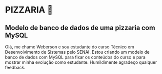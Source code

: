 # PIZZARIA 🍕
## Modelo de banco de dados de uma pizzaria com MySQL

Olá, me chamo Weberson e sou estudante do curso Técnico em Desenvolvimento de Sistemas pelo SENAI.
Estou criando um modelo de banco de dados com MySQL para fixar os conteúdos do curso e para mostrar minha evolução como estudante. Humildimente agradeço qualquer feedback.